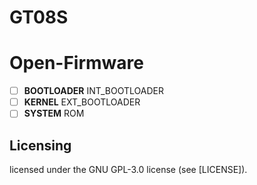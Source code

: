 # GT08S
# Open-Firmware
- [ ] **BOOTLOADER**    INT_BOOTLOADER
- [ ] **KERNEL**        EXT_BOOTLOADER
- [ ] **SYSTEM**        ROM
## Licensing
licensed under the GNU GPL-3.0 license (see [LICENSE]).